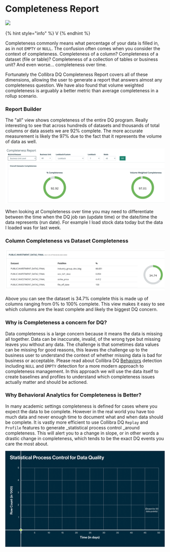 # Completeness Report

![](../.gitbook/assets/completeness\_report.gif)

{% hint style="info" %}
V
{% endhint %}

Completeness commonly means what percentage of your data is filled in, as in not `EMPTY` or `NULL`.  The confusion often comes when you consider the context of completeness.  Completeness of a column?  Completeness of a dataset (file or table)? Completeness of a collection of tables or business unit?  And even worse... completeness over time.

Fortunately the Collibra DQ Completeness Report covers all of these dimensions, allowing the user to generate a report that answers almost any completeness question.  We have also found that volume weighted completeness is arguably a better metric than average completeness in a rollup scenario.

### Report Builder

The "all" view shows completeness of the entire DQ program.  Really interesting to see that across hundreds of datasets and thousands of total columns or data assets we are 92% complete.  The more accurate measurement is likely the 97% due to the fact that it represents the volume of data as well. &#x20;

![](../.gitbook/assets/screen-shot-2021-08-12-at-5.26.43-pm.png)

When looking at Completeness over time you may need to differentiate between the time when the DQ job ran (update time) or the date/time the data represents (run date).  For example I load stock data today but the data I loaded was for last week.&#x20;

### Column Completeness vs Dataset Completeness

![](../.gitbook/assets/screen-shot-2021-08-12-at-4.04.53-pm.png)

Above you can see the dataset is 34.7% complete this is made up of columns ranging from 0% to 100% complete.  This view makes it easy to see which columns are the least complete and likely the biggest DQ concern.

### Why is Completeness a concern for DQ?

Data completeness is a large concern because it means the data is missing all together.  Data can be inaccurate, invalid, of the wrong type but missing leaves you without any data.  The challenge is that sometimes data values can be missing for good reasons, this leaves the challenge up to the business user to understand the context of whether missing data is bad for business or acceptable.  Please read about Collibra DQ [Behaviors](../dq-visuals/behaviors.md) detection including `NULL` and `EMPTY` detection for a more modern approach to completeness management.  In this approach we will use the data itself to create baselines and profiles to understand which completeness issues actually matter and should be actioned.&#x20;

### Why Behavioral Analytics for Completeness is Better?

In many academic settings completeness is defined for cases where you expect the data to be complete.  However in the real world you have too much data and never enough time to document what and when data should be complete.  It is vastly more efficient to use Collibra DQ `Replay` and `Profile` features to generate _statistical process control _around completeness.  This will alert you to a change in slope, or in other words a drastic change in completeness, which tends to be the exact DQ events you care the most about.

![](../.gitbook/assets/statistical-process-control-for-data-quality-animation-aug-2021.gif)
